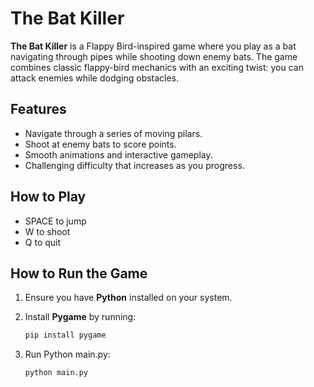 # The Bat Killer

**The Bat Killer** is a Flappy Bird-inspired game where you play as a bat navigating through pipes while shooting down enemy bats. The game combines classic flappy-bird mechanics with an exciting twist: you can attack enemies while dodging obstacles. 

## Features
- Navigate through a series of moving pilars.
- Shoot at enemy bats to score points.
- Smooth animations and interactive gameplay.
- Challenging difficulty that increases as you progress.

## How to Play
- SPACE to jump
- W to shoot
- Q to quit

## How to Run the Game

1. Ensure you have **Python** installed on your system.

2. Install **Pygame** by running:
   ```bash
   pip install pygame
3. Run Python main.py:
   ```bash
   python main.py